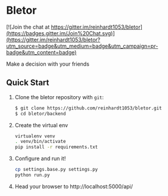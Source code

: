 # Bletor

[![Join the chat at https://gitter.im/reinhardt1053/bletor](https://badges.gitter.im/Join%20Chat.svg)](https://gitter.im/reinhardt1053/bletor?utm_source=badge&utm_medium=badge&utm_campaign=pr-badge&utm_content=badge)
 
Make a decision with your friends

## Quick Start

1. Clone the bletor repository with `git`:

	```sh
	$ git clone https://github.com/reinhardt1053/bletor.git
	$ cd bletor/backend
	```

2. Create the virtual env
	
	```sh
	virtualenv venv
	. venv/bin/activate
	pip install -r requirements.txt
	```

3. Configure and run it!

	```sh
	cp settings.base.py settings.py
	python run.py
	```

4. Head your browser to http://localhost:5000/api/
